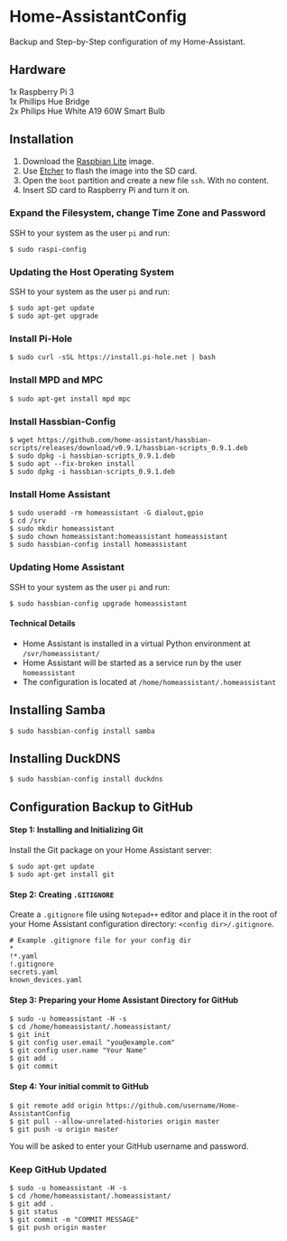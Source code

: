 # Home-AssistantConfig
Backup and Step-by-Step configuration of my Home-Assistant.

## Hardware
1x Raspberry Pi 3<br/>
1x Phillips Hue Bridge<br/>
2x Philips Hue White A19 60W Smart Bulb

## Installation
1. Download the [Raspbian Lite] image.<br/>
2. Use [Etcher] to flash the image into the SD card.<br/>
3. Open the `boot` partition and create a new file `ssh`. With no content.<br/>
4. Insert SD card to Raspberry Pi and turn it on.

[Hassbian Image]: https://github.com/home-assistant/pi-gen/releases/tag/untagged-8e6074a6a6dbf5ed52ca
[Etcher]: https://etcher.io/
[Raspbian Lite]: https://www.raspberrypi.org/downloads/raspbian/

### Expand the Filesystem, change Time Zone and Password
SSH to your system as the user `pi` and run:
```
$ sudo raspi-config
```

### Updating the Host Operating System
SSH to your system as the user `pi` and run:
```
$ sudo apt-get update
$ sudo apt-get upgrade
```

### Install Pi-Hole
```
$ sudo curl -sSL https://install.pi-hole.net | bash
```

### Install MPD and MPC
```
$ sudo apt-get install mpd mpc
```

### Install Hassbian-Config
```
$ wget https://github.com/home-assistant/hassbian-scripts/releases/download/v0.9.1/hassbian-scripts_0.9.1.deb
$ sudo dpkg -i hassbian-scripts_0.9.1.deb
$ sudo apt --fix-broken install
$ sudo dpkg -i hassbian-scripts_0.9.1.deb
```

### Install Home Assistant
```
$ sudo useradd -rm homeassistant -G dialout,gpio
$ cd /srv
$ sudo mkdir homeassistant
$ sudo chown homeassistant:homeassistant homeassistant
$ sudo hassbian-config install homeassistant
```

### Updating Home Assistant
SSH to your system as the user `pi` and run:
```
$ sudo hassbian-config upgrade homeassistant
```

#### Technical Details
* Home Assistant is installed in a virtual Python environment at `/svr/homeassistant/`
* Home Assistant will be started as a service run by the user `homeassistant`
* The configuration is located at `/home/homeassistant/.homeassistant`

## Installing Samba
`$ sudo hassbian-config install samba`

## Installing DuckDNS
`$ sudo hassbian-config install duckdns`

## Configuration Backup to GitHub
#### Step 1: Installing and Initializing Git
Install the Git package on your Home Assistant server:
```
$ sudo apt-get update
$ sudo apt-get install git
```
#### Step 2: Creating `.GITIGNORE`
Create a `.gitignore` file using `Notepad++` editor and place it in the root of your Home Assistant configuration directory: `<config dir>/.gitignore`.
```
# Example .gitignore file for your config dir
*
!*.yaml
!.gitignore
secrets.yaml
known_devices.yaml
```
#### Step 3: Preparing your Home Assistant Directory for GitHub
```
$ sudo -u homeassistant -H -s
$ cd /home/homeassistant/.homeassistant/
$ git init
$ git config user.email "you@example.com"
$ git config user.name "Your Name"
$ git add .
$ git commit
```
#### Step 4: Your initial commit to GitHub
```
$ git remote add origin https://github.com/username/Home-AssistantConfig
$ git pull --allow-unrelated-histories origin master
$ git push -u origin master
```
You will be asked to enter your GitHub username and password.

### Keep GitHub Updated
```
$ sudo -u homeassistant -H -s
$ cd /home/homeassistant/.homeassistant/
$ git add .
$ git status
$ git commit -m "COMMIT MESSAGE"
$ git push origin master
```

